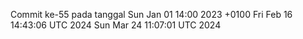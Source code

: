 Commit ke-55 pada tanggal Sun Jan 01 14:00 2023 +0100
Fri Feb 16 14:43:06 UTC 2024
Sun Mar 24 11:07:01 UTC 2024
